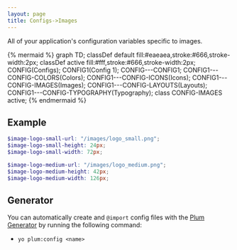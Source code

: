 ```yaml
---
layout: page
title: Configs->Images
---
```


All of your application's configuration variables specific to images.

{% mermaid %}
  graph TD;
    classDef default fill:#eaeaea,stroke:#666,stroke-width:2px;
    classDef active fill:#fff,stroke:#666,stroke-width:2px;
    CONFIG(Configs);
    CONFIG1(Config 1);
    CONFIG---CONFIG1;
    CONFIG1---CONFIG-COLORS(Colors);
    CONFIG1---CONFIG-ICONS(Icons);
    CONFIG1---CONFIG-IMAGES(Images);
    CONFIG1---CONFIG-LAYOUTS(Layouts);
    CONFIG1---CONFIG-TYPOGRAPHY(Typography);
    class CONFIG-IMAGES active;
{% endmermaid %}

## Example

```scss
$image-logo-small-url: "/images/logo_small.png";
$image-logo-small-height: 24px;
$image-logo-small-width: 72px;

$image-logo-medium-url: "/images/logo_medium.png";
$image-logo-medium-height: 42px;
$image-logo-medium-width: 126px;
```

## Generator

You can automatically create and `@import` config files with the [Plum Generator](https://github.com/plum-css/generator-plum) by running the following command:

- `yo plum:config <name>`
